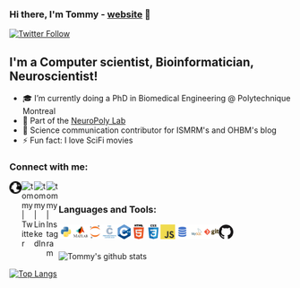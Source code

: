 ### Hi there, I'm Tommy - [website] 👋

<a href="https://twitter.com/TommyBoshkovski"><img alt="Twitter Follow" src="https://img.shields.io/twitter/follow/TommyBoshkovski?color=%231DA1F2&label=Follow%20me&logo=twitter&style=for-the-badge"></a>

## I'm a Computer scientist, Bioinformatician, Neuroscientist!
- 🎓 I’m currently doing a PhD in Biomedical Engineering @ Polytechnique Montreal
- 🧠 Part of the [NeuroPoly Lab][neuropolyweb]
- 📘 Science communication contributor for ISMRM's and OHBM's blog 
- ⚡ Fun fact: I love SciFi movies

### Connect with me:

[<img align="left" alt="tommy" width="22px" src="https://raw.githubusercontent.com/iconic/open-iconic/master/svg/globe.svg" />][website]
[<img align="left" alt="tommy | Twitter" width="22px" src="https://cdn.jsdelivr.net/npm/simple-icons@v3/icons/twitter.svg" />][twitter]
[<img align="left" alt="tommy | LinkedIn" width="22px" src="https://cdn.jsdelivr.net/npm/simple-icons@v3/icons/linkedin.svg" />][linkedin]
[<img align="left" alt="tommy | Instagram" width="22px" src="https://cdn.jsdelivr.net/npm/simple-icons@v3/icons/instagram.svg" />][instagram]

<br />

### Languages and Tools:

<img align="left" alt="Python" width="26px" src="https://raw.githubusercontent.com/github/explore/80688e429a7d4ef2fca1e82350fe8e3517d3494d/topics/python/python.png" />
<img align="left" alt="Matlab" width="26px" src="https://raw.githubusercontent.com/github/explore/80688e429a7d4ef2fca1e82350fe8e3517d3494d/topics/matlab/matlab.png" />
<img align="left" alt="Jupyter" width="26px" src="https://raw.githubusercontent.com/github/explore/80688e429a7d4ef2fca1e82350fe8e3517d3494d/topics/jupyter-notebook/jupyter-notebook.png" />
<img align="left" alt="C" width="26px" src="https://raw.githubusercontent.com/github/explore/80688e429a7d4ef2fca1e82350fe8e3517d3494d/topics/c/c.png" />
<img align="left" alt="C++" width="26px" src="https://raw.githubusercontent.com/github/explore/80688e429a7d4ef2fca1e82350fe8e3517d3494d/topics/cpp/cpp.png" />
<img align="left" alt="HTML5" width="26px" src="https://raw.githubusercontent.com/github/explore/80688e429a7d4ef2fca1e82350fe8e3517d3494d/topics/html/html.png" />
<img align="left" alt="CSS3" width="26px" src="https://raw.githubusercontent.com/github/explore/80688e429a7d4ef2fca1e82350fe8e3517d3494d/topics/css/css.png" />
<img align="left" alt="JavaScript" width="26px" src="https://raw.githubusercontent.com/github/explore/80688e429a7d4ef2fca1e82350fe8e3517d3494d/topics/javascript/javascript.png" />
<img align="left" alt="SQL" width="26px" src="https://raw.githubusercontent.com/github/explore/80688e429a7d4ef2fca1e82350fe8e3517d3494d/topics/sql/sql.png" />
<img align="left" alt="MySQL" width="26px" src="https://raw.githubusercontent.com/github/explore/80688e429a7d4ef2fca1e82350fe8e3517d3494d/topics/mysql/mysql.png" />
<img align="left" alt="Git" width="26px" src="https://raw.githubusercontent.com/github/explore/80688e429a7d4ef2fca1e82350fe8e3517d3494d/topics/git/git.png" />
<img align="left" alt="GitHub" width="26px" src="https://raw.githubusercontent.com/github/explore/78df643247d429f6cc873026c0622819ad797942/topics/github/github.png" />


<br />
<br />


![Tommy's github stats](https://github-readme-stats.vercel.app/api?username=TommyBoshkovski&count_private=true&show_icons=true&hide_border=true)

[![Top Langs](https://github-readme-stats.vercel.app/api/top-langs/?username=TommyBoshkovski)](https://github.com/anuraghazra/github-readme-stats)

[website]: https://tommyboshkovski.wixsite.com/index
[neuropolyweb]: https://www.neuro.polymtl.ca/
[twitter]: https://twitter.com/TommyBoshkovski
[instagram]: https://instagram.com/tommy.boshkovski
[linkedin]: https://linkedin.com/in/tommy-boshkovski
